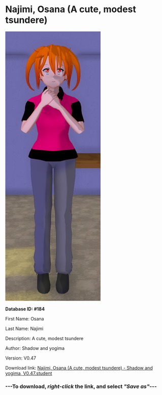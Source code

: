 # Najimi, Osana (A cute, modest tsundere)

<img src="https://raw.githubusercontent.com/Arbiter1223/Daigaku-Gurashi-Custom-Students/master/Students/Files/Najimi%2C%20Osana%20(A%20cute%2C%20modest%20tsundere).png" title="Najimi, Osana (A cute, modest tsundere) - Shadow and yogima, V0.47">

**Database ID: #184**

First Name: Osana

Last Name: Najimi

Description: A cute, modest tsundere

Author: Shadow and yogima

Version: V0.47

Download link: <a href="https://raw.githubusercontent.com/Arbiter1223/Daigaku-Gurashi-Custom-Students/master/Students/Files/Najimi%2C%20Osana%20(A%20cute%2C%20modest%20tsundere)%20-%20Shadow%20and%20yogima%2C%20V0.47.student">Najimi, Osana (A cute, modest tsundere) - Shadow and yogima, V0.47.student</a>

### ---**To download, _right-click_ the link, and select _"Save as"_**---
